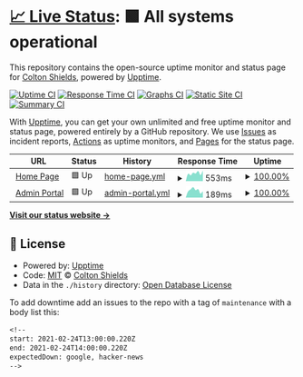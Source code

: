 # [📈 Live Status](https://status.be-brite.com): <!--live status--> **🟩 All systems operational**

This repository contains the open-source uptime monitor and status page for [Colton Shields](https://status.be-brite.com), powered by [Upptime](https://github.com/upptime/upptime).

[![Uptime CI](https://github.com/kurtinlane/britestatuspage/workflows/Uptime%20CI/badge.svg)](https://github.com/kurtinlane/britestatuspage/actions?query=workflow%3A%22Uptime+CI%22)
[![Response Time CI](https://github.com/kurtinlane/britestatuspage/workflows/Response%20Time%20CI/badge.svg)](https://github.com/kurtinlane/britestatuspage/actions?query=workflow%3A%22Response+Time+CI%22)
[![Graphs CI](https://github.com/kurtinlane/britestatuspage/workflows/Graphs%20CI/badge.svg)](https://github.com/kurtinlane/britestatuspage/actions?query=workflow%3A%22Graphs+CI%22)
[![Static Site CI](https://github.com/kurtinlane/britestatuspage/workflows/Static%20Site%20CI/badge.svg)](https://github.com/kurtinlane/britestatuspage/actions?query=workflow%3A%22Static+Site+CI%22)
[![Summary CI](https://github.com/kurtinlane/britestatuspage/workflows/Summary%20CI/badge.svg)](https://github.com/kurtinlane/britestatuspage/actions?query=workflow%3A%22Summary+CI%22)

With [Upptime](https://upptime.js.org), you can get your own unlimited and free uptime monitor and status page, powered entirely by a GitHub repository. We use [Issues](https://github.com/kurtinlane/britestatuspage/issues) as incident reports, [Actions](https://github.com/kurtinlane/britestatuspage/actions) as uptime monitors, and [Pages](https://status.be-brite.com) for the status page.

<!--start: status pages-->
<!-- This summary is generated by Upptime (https://github.com/upptime/upptime) -->
<!-- Do not edit this manually, your changes will be overwritten -->
<!-- prettier-ignore -->
| URL | Status | History | Response Time | Uptime |
| --- | ------ | ------- | ------------- | ------ |
| <img alt="" src="https://app.be-brite.com/favicon.png" height="13"> [Home Page](https://getbritehr.com/) | 🟩 Up | [home-page.yml](https://github.com/kurtinlane/britestatuspage/commits/HEAD/history/home-page.yml) | <details><summary><img alt="Response time graph" src="./graphs/home-page/response-time-week.png" height="20"> 553ms</summary><br><a href="https://status.be-brite.com/history/home-page"><img alt="Response time 577" src="https://img.shields.io/endpoint?url=https%3A%2F%2Fraw.githubusercontent.com%2Fkurtinlane%2Fbritestatuspage%2FHEAD%2Fapi%2Fhome-page%2Fresponse-time.json"></a><br><a href="https://status.be-brite.com/history/home-page"><img alt="24-hour response time 724" src="https://img.shields.io/endpoint?url=https%3A%2F%2Fraw.githubusercontent.com%2Fkurtinlane%2Fbritestatuspage%2FHEAD%2Fapi%2Fhome-page%2Fresponse-time-day.json"></a><br><a href="https://status.be-brite.com/history/home-page"><img alt="7-day response time 553" src="https://img.shields.io/endpoint?url=https%3A%2F%2Fraw.githubusercontent.com%2Fkurtinlane%2Fbritestatuspage%2FHEAD%2Fapi%2Fhome-page%2Fresponse-time-week.json"></a><br><a href="https://status.be-brite.com/history/home-page"><img alt="30-day response time 473" src="https://img.shields.io/endpoint?url=https%3A%2F%2Fraw.githubusercontent.com%2Fkurtinlane%2Fbritestatuspage%2FHEAD%2Fapi%2Fhome-page%2Fresponse-time-month.json"></a><br><a href="https://status.be-brite.com/history/home-page"><img alt="1-year response time 453" src="https://img.shields.io/endpoint?url=https%3A%2F%2Fraw.githubusercontent.com%2Fkurtinlane%2Fbritestatuspage%2FHEAD%2Fapi%2Fhome-page%2Fresponse-time-year.json"></a></details> | <details><summary><a href="https://status.be-brite.com/history/home-page">100.00%</a></summary><a href="https://status.be-brite.com/history/home-page"><img alt="All-time uptime 98.06%" src="https://img.shields.io/endpoint?url=https%3A%2F%2Fraw.githubusercontent.com%2Fkurtinlane%2Fbritestatuspage%2FHEAD%2Fapi%2Fhome-page%2Fuptime.json"></a><br><a href="https://status.be-brite.com/history/home-page"><img alt="24-hour uptime 100.00%" src="https://img.shields.io/endpoint?url=https%3A%2F%2Fraw.githubusercontent.com%2Fkurtinlane%2Fbritestatuspage%2FHEAD%2Fapi%2Fhome-page%2Fuptime-day.json"></a><br><a href="https://status.be-brite.com/history/home-page"><img alt="7-day uptime 100.00%" src="https://img.shields.io/endpoint?url=https%3A%2F%2Fraw.githubusercontent.com%2Fkurtinlane%2Fbritestatuspage%2FHEAD%2Fapi%2Fhome-page%2Fuptime-week.json"></a><br><a href="https://status.be-brite.com/history/home-page"><img alt="30-day uptime 99.96%" src="https://img.shields.io/endpoint?url=https%3A%2F%2Fraw.githubusercontent.com%2Fkurtinlane%2Fbritestatuspage%2FHEAD%2Fapi%2Fhome-page%2Fuptime-month.json"></a><br><a href="https://status.be-brite.com/history/home-page"><img alt="1-year uptime 92.30%" src="https://img.shields.io/endpoint?url=https%3A%2F%2Fraw.githubusercontent.com%2Fkurtinlane%2Fbritestatuspage%2FHEAD%2Fapi%2Fhome-page%2Fuptime-year.json"></a></details>
| <img alt="" src="https://app.be-brite.com/favicon.png" height="13"> [Admin Portal](https://app.be-brite.com/) | 🟩 Up | [admin-portal.yml](https://github.com/kurtinlane/britestatuspage/commits/HEAD/history/admin-portal.yml) | <details><summary><img alt="Response time graph" src="./graphs/admin-portal/response-time-week.png" height="20"> 189ms</summary><br><a href="https://status.be-brite.com/history/admin-portal"><img alt="Response time 188" src="https://img.shields.io/endpoint?url=https%3A%2F%2Fraw.githubusercontent.com%2Fkurtinlane%2Fbritestatuspage%2FHEAD%2Fapi%2Fadmin-portal%2Fresponse-time.json"></a><br><a href="https://status.be-brite.com/history/admin-portal"><img alt="24-hour response time 162" src="https://img.shields.io/endpoint?url=https%3A%2F%2Fraw.githubusercontent.com%2Fkurtinlane%2Fbritestatuspage%2FHEAD%2Fapi%2Fadmin-portal%2Fresponse-time-day.json"></a><br><a href="https://status.be-brite.com/history/admin-portal"><img alt="7-day response time 189" src="https://img.shields.io/endpoint?url=https%3A%2F%2Fraw.githubusercontent.com%2Fkurtinlane%2Fbritestatuspage%2FHEAD%2Fapi%2Fadmin-portal%2Fresponse-time-week.json"></a><br><a href="https://status.be-brite.com/history/admin-portal"><img alt="30-day response time 197" src="https://img.shields.io/endpoint?url=https%3A%2F%2Fraw.githubusercontent.com%2Fkurtinlane%2Fbritestatuspage%2FHEAD%2Fapi%2Fadmin-portal%2Fresponse-time-month.json"></a><br><a href="https://status.be-brite.com/history/admin-portal"><img alt="1-year response time 190" src="https://img.shields.io/endpoint?url=https%3A%2F%2Fraw.githubusercontent.com%2Fkurtinlane%2Fbritestatuspage%2FHEAD%2Fapi%2Fadmin-portal%2Fresponse-time-year.json"></a></details> | <details><summary><a href="https://status.be-brite.com/history/admin-portal">100.00%</a></summary><a href="https://status.be-brite.com/history/admin-portal"><img alt="All-time uptime 100.00%" src="https://img.shields.io/endpoint?url=https%3A%2F%2Fraw.githubusercontent.com%2Fkurtinlane%2Fbritestatuspage%2FHEAD%2Fapi%2Fadmin-portal%2Fuptime.json"></a><br><a href="https://status.be-brite.com/history/admin-portal"><img alt="24-hour uptime 100.00%" src="https://img.shields.io/endpoint?url=https%3A%2F%2Fraw.githubusercontent.com%2Fkurtinlane%2Fbritestatuspage%2FHEAD%2Fapi%2Fadmin-portal%2Fuptime-day.json"></a><br><a href="https://status.be-brite.com/history/admin-portal"><img alt="7-day uptime 100.00%" src="https://img.shields.io/endpoint?url=https%3A%2F%2Fraw.githubusercontent.com%2Fkurtinlane%2Fbritestatuspage%2FHEAD%2Fapi%2Fadmin-portal%2Fuptime-week.json"></a><br><a href="https://status.be-brite.com/history/admin-portal"><img alt="30-day uptime 100.00%" src="https://img.shields.io/endpoint?url=https%3A%2F%2Fraw.githubusercontent.com%2Fkurtinlane%2Fbritestatuspage%2FHEAD%2Fapi%2Fadmin-portal%2Fuptime-month.json"></a><br><a href="https://status.be-brite.com/history/admin-portal"><img alt="1-year uptime 100.00%" src="https://img.shields.io/endpoint?url=https%3A%2F%2Fraw.githubusercontent.com%2Fkurtinlane%2Fbritestatuspage%2FHEAD%2Fapi%2Fadmin-portal%2Fuptime-year.json"></a></details>

<!--end: status pages-->

[**Visit our status website →**](https://status.be-brite.com)

## 📄 License

- Powered by: [Upptime](https://github.com/upptime/upptime)
- Code: [MIT](./LICENSE) © [Colton Shields](https://status.be-brite.com)
- Data in the `./history` directory: [Open Database License](https://opendatacommons.org/licenses/odbl/1-0/)

To add downtime add an issues to the repo with a tag of `maintenance` with a body list this:

```
<!--
start: 2021-02-24T13:00:00.220Z
end: 2021-02-24T14:00:00.220Z
expectedDown: google, hacker-news
-->
```
